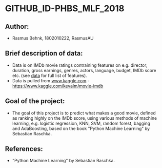 # GITHUB_ID-PHBS_MLF_2018

## Author:
* Rasmus Behnk, 1802010222, RasmusAU

## Brief description of data:
* Data is on IMDb movie ratings contraining features on e.g. director, duration, gross earnings, genres, actors, language, budget, IMDb score etc. (see [data](data) for full list of features).
* Data is pulled from www.kaggle.com - https://www.kaggle.com/kevalm/movie-imdb

## Goal of the project:
* The goal of this project is to predict what makes a good movie, defined as ranking highly on the IMDb score, using various methods of machine learning, e.g. logistic regression, KNN, SVM, random forest, bagging and AdaBoosting, based on the book "Python Machine Learning" by Sebastian Raschka.

## References:
* "Python Machine Learning" by Sebastian Raschka.
